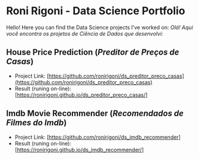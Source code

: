 # Roni Rigoni - Data Science Portfolio

Hello! Here you can find the Data Science projects I've worked on:
*Olá! Aqui você encontra os projetos de Ciência de Dados que desenvolvi:*

## House Price Prediction (*Preditor de Preços de Casas*)

- Project Link: [https://github.com/ronirigoni/ds_preditor_preco_casas](https://github.com/ronirigoni/ds_preditor_preco_casas)
- Result (runing on-line): [https://ronirigoni.github.io/ds_preditor_preco_casas/]

## Imdb Movie Recommender (*Recomendados de Filmes do Imdb*)

- Project Link: [https://github.com/ronirigoni/ds_imdb_recommender]
- Result (runing on-line): [https://ronirigoni.github.io/ds_imdb_recommender/]
